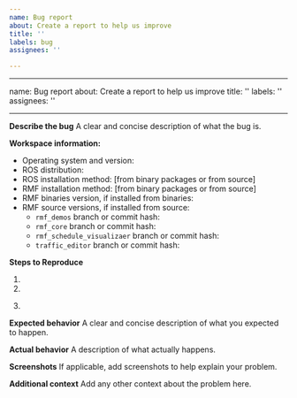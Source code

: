 ```yaml
---
name: Bug report
about: Create a report to help us improve
title: ''
labels: bug
assignees: ''

---
```


---
name: Bug report
about: Create a report to help us improve
title: ''
labels: ''
assignees: ''

---

<!--
This form is strictly for reporting bugs.
For technical help or general questions, please use the Discussions tab on https://github.com/osrf/rmf_core
-->

**Describe the bug**
A clear and concise description of what the bug is.

**Workspace information:**
 - Operating system and version:
 - ROS distribution:
 - ROS installation method: [from binary packages or from source]
 - RMF installation method: [from binary packages or from source]
 - RMF binaries version, if installed from binaries:
 - RMF source versions, if installed from source:
   - `rmf_demos` branch or commit hash: 
   - `rmf_core` branch or commit hash: 
   - `rmf_schedule_visualizaer` branch or commit hash: 
   - `traffic_editor` branch or commit hash: 

**Steps to Reproduce**

1. 
2. 
3. ```


**Expected behavior**
A clear and concise description of what you expected to happen.

**Actual behavior**
A description of what actually happens.

**Screenshots**
If applicable, add screenshots to help explain your problem.

**Additional context**
Add any other context about the problem here.
